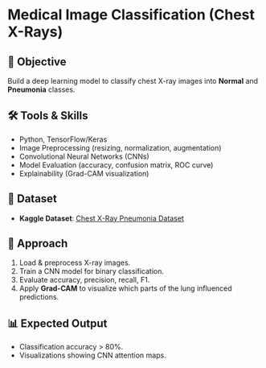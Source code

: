 # Medical Image Classification (Chest X-Rays)

## 📌 Objective
Build a deep learning model to classify chest X-ray images into **Normal** and **Pneumonia** classes.

## 🛠️ Tools & Skills
- Python, TensorFlow/Keras
- Image Preprocessing (resizing, normalization, augmentation)
- Convolutional Neural Networks (CNNs)
- Model Evaluation (accuracy, confusion matrix, ROC curve)
- Explainability (Grad-CAM visualization)

## 📂 Dataset
- **Kaggle Dataset**: [Chest X-Ray Pneumonia Dataset](https://www.kaggle.com/paultimothymooney/chest-xray-pneumonia)

## 🚀 Approach
1. Load & preprocess X-ray images.
2. Train a CNN model for binary classification.
3. Evaluate accuracy, precision, recall, F1.
4. Apply **Grad-CAM** to visualize which parts of the lung influenced predictions.

## 📊 Expected Output
- Classification accuracy > 80%.
- Visualizations showing CNN attention maps.
